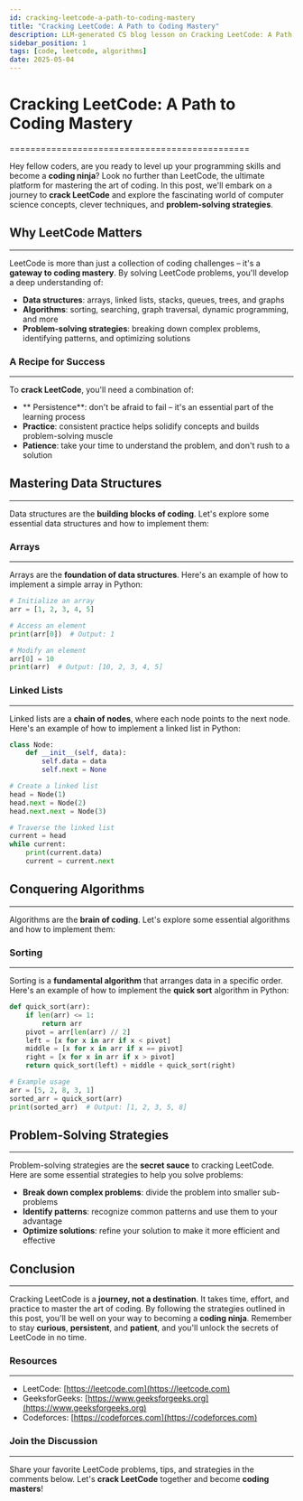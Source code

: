 ```yaml
---
id: cracking-leetcode-a-path-to-coding-mastery
title: "Cracking LeetCode: A Path to Coding Mastery"
description: LLM-generated CS blog lesson on Cracking LeetCode: A Path to Coding Mastery.
sidebar_position: 1
tags: [code, leetcode, algorithms]
date: 2025-05-04
---
```


# Cracking LeetCode: A Path to Coding Mastery
==============================================

Hey fellow coders, are you ready to level up your programming skills and become a **coding ninja**? Look no further than LeetCode, the ultimate platform for mastering the art of coding. In this post, we'll embark on a journey to **crack LeetCode** and explore the fascinating world of computer science concepts, clever techniques, and **problem-solving strategies**.

## Why LeetCode Matters
------------------------

LeetCode is more than just a collection of coding challenges – it's a **gateway to coding mastery**. By solving LeetCode problems, you'll develop a deep understanding of:

* **Data structures**: arrays, linked lists, stacks, queues, trees, and graphs
* **Algorithms**: sorting, searching, graph traversal, dynamic programming, and more
* **Problem-solving strategies**: breaking down complex problems, identifying patterns, and optimizing solutions

### A Recipe for Success
-------------------------

To **crack LeetCode**, you'll need a combination of:

* ** Persistence**: don't be afraid to fail – it's an essential part of the learning process
* **Practice**: consistent practice helps solidify concepts and builds problem-solving muscle
* **Patience**: take your time to understand the problem, and don't rush to a solution

## Mastering Data Structures
---------------------------

Data structures are the **building blocks of coding**. Let's explore some essential data structures and how to implement them:

### Arrays
------------

Arrays are the **foundation of data structures**. Here's an example of how to implement a simple array in Python:
```python
# Initialize an array
arr = [1, 2, 3, 4, 5]

# Access an element
print(arr[0])  # Output: 1

# Modify an element
arr[0] = 10
print(arr)  # Output: [10, 2, 3, 4, 5]
```
### Linked Lists
-----------------

Linked lists are a **chain of nodes**, where each node points to the next node. Here's an example of how to implement a linked list in Python:
```python
class Node:
    def __init__(self, data):
        self.data = data
        self.next = None

# Create a linked list
head = Node(1)
head.next = Node(2)
head.next.next = Node(3)

# Traverse the linked list
current = head
while current:
    print(current.data)
    current = current.next
```
## Conquering Algorithms
-------------------------

Algorithms are the **brain of coding**. Let's explore some essential algorithms and how to implement them:

### Sorting
-------------

Sorting is a **fundamental algorithm** that arranges data in a specific order. Here's an example of how to implement the **quick sort** algorithm in Python:
```python
def quick_sort(arr):
    if len(arr) <= 1:
        return arr
    pivot = arr[len(arr) // 2]
    left = [x for x in arr if x < pivot]
    middle = [x for x in arr if x == pivot]
    right = [x for x in arr if x > pivot]
    return quick_sort(left) + middle + quick_sort(right)

# Example usage
arr = [5, 2, 8, 3, 1]
sorted_arr = quick_sort(arr)
print(sorted_arr)  # Output: [1, 2, 3, 5, 8]
```
## Problem-Solving Strategies
-----------------------------

Problem-solving strategies are the **secret sauce** to cracking LeetCode. Here are some essential strategies to help you solve problems:

* **Break down complex problems**: divide the problem into smaller sub-problems
* **Identify patterns**: recognize common patterns and use them to your advantage
* **Optimize solutions**: refine your solution to make it more efficient and effective

## Conclusion
--------------

Cracking LeetCode is a **journey, not a destination**. It takes time, effort, and practice to master the art of coding. By following the strategies outlined in this post, you'll be well on your way to becoming a **coding ninja**. Remember to stay **curious**, **persistent**, and **patient**, and you'll unlock the secrets of LeetCode in no time.

### Resources
---------------

* LeetCode: [https://leetcode.com](https://leetcode.com)
* GeeksforGeeks: [https://www.geeksforgeeks.org](https://www.geeksforgeeks.org)
* Codeforces: [https://codeforces.com](https://codeforces.com)

### Join the Discussion
-------------------------

Share your favorite LeetCode problems, tips, and strategies in the comments below. Let's **crack LeetCode** together and become **coding masters**!
